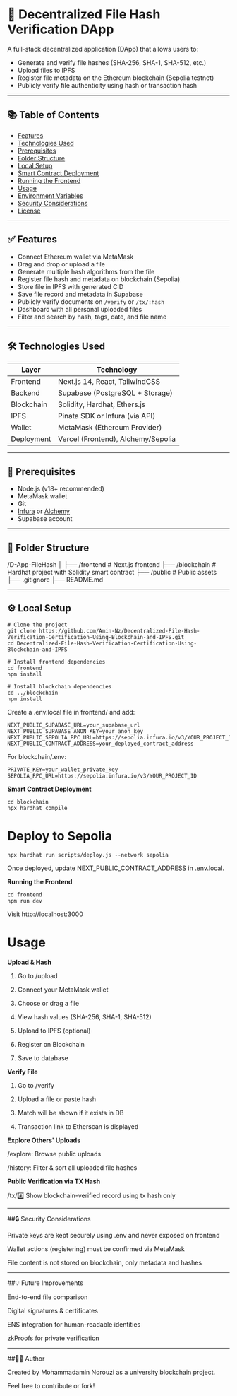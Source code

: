 # 🧾 Decentralized File Hash Verification DApp

A full-stack decentralized application (DApp) that allows users to:

- Generate and verify file hashes (SHA-256, SHA-1, SHA-512, etc.)
- Upload files to IPFS
- Register file metadata on the Ethereum blockchain (Sepolia testnet)
- Publicly verify file authenticity using hash or transaction hash

---

## 📚 Table of Contents

- [Features](#features)
- [Technologies Used](#technologies-used)
- [Prerequisites](#prerequisites)
- [Folder Structure](#folder-structure)
- [Local Setup](#local-setup)
- [Smart Contract Deployment](#smart-contract-deployment)
- [Running the Frontend](#running-the-frontend)
- [Usage](#usage)
- [Environment Variables](#environment-variables)
- [Security Considerations](#security-considerations)
- [License](#license)

---

## ✅ Features

- Connect Ethereum wallet via MetaMask
- Drag and drop or upload a file
- Generate multiple hash algorithms from the file
- Register file hash and metadata on blockchain (Sepolia)
- Store file in IPFS with generated CID
- Save file record and metadata in Supabase
- Publicly verify documents on `/verify` or `/tx/:hash`
- Dashboard with all personal uploaded files
- Filter and search by hash, tags, date, and file name

---

## 🛠️ Technologies Used

| Layer       | Technology                          |
|------------|--------------------------------------|
| Frontend   | Next.js 14, React, TailwindCSS       |
| Backend    | Supabase (PostgreSQL + Storage)      |
| Blockchain | Solidity, Hardhat, Ethers.js         |
| IPFS       | Pinata SDK or Infura (via API)       |
| Wallet     | MetaMask (Ethereum Provider)         |
| Deployment | Vercel (Frontend), Alchemy/Sepolia   |

---

## 🔐 Prerequisites

- Node.js (v18+ recommended)
- MetaMask wallet
- Git
- [Infura](https://infura.io/) or [Alchemy](https://alchemy.com/)
- Supabase account

---

## 📁 Folder Structure

/D-App-FileHash
│
├── /frontend # Next.js frontend
├── /blockchain # Hardhat project with Solidity smart contract
├── /public # Public assets
├── .gitignore
├── README.md


---

## ⚙️ Local Setup

```
# Clone the project
git clone https://github.com/Amin-Nz/Decentralized-File-Hash-Verification-Certification-Using-Blockchain-and-IPFS.git
cd Decentralized-File-Hash-Verification-Certification-Using-Blockchain-and-IPFS

# Install frontend dependencies
cd frontend
npm install

# Install blockchain dependencies
cd ../blockchain
npm install

```

Create a .env.local file in frontend/ and add:

```
NEXT_PUBLIC_SUPABASE_URL=your_supabase_url
NEXT_PUBLIC_SUPABASE_ANON_KEY=your_anon_key
NEXT_PUBLIC_SEPOLIA_RPC_URL=https://sepolia.infura.io/v3/YOUR_PROJECT_ID
NEXT_PUBLIC_CONTRACT_ADDRESS=your_deployed_contract_address

```


For blockchain/.env:

```
PRIVATE_KEY=your_wallet_private_key
SEPOLIA_RPC_URL=https://sepolia.infura.io/v3/YOUR_PROJECT_ID

```

**Smart Contract Deployment**
```
cd blockchain
npx hardhat compile
```
# Deploy to Sepolia
```
npx hardhat run scripts/deploy.js --network sepolia
```
Once deployed, update NEXT_PUBLIC_CONTRACT_ADDRESS in .env.local.

**Running the Frontend**
```
cd frontend
npm run dev
```
Visit http://localhost:3000

# Usage

**Upload & Hash**

1. Go to /upload

2. Connect your MetaMask wallet

3. Choose or drag a file

4. View hash values (SHA-256, SHA-1, SHA-512)

5. Upload to IPFS (optional)

6. Register on Blockchain

7. Save to database

**Verify File**

1. Go to /verify

2. Upload a file or paste hash

3. Match will be shown if it exists in DB

4. Transaction link to Etherscan is displayed

**Explore Others' Uploads**

/explore: Browse public uploads

/history: Filter & sort all uploaded file hashes

**Public Verification via TX Hash**

/tx/:hash: Show blockchain-verified record using tx hash only

---

##🔒 Security Considerations

Private keys are kept securely using .env and never exposed on frontend

Wallet actions (registering) must be confirmed via MetaMask

File content is not stored on blockchain, only metadata and hashes

---

##💡 Future Improvements

End-to-end file comparison

Digital signatures & certificates

ENS integration for human-readable identities

zkProofs for private verification

---

##👨‍💻 Author

Created by Mohammadamin Norouzi as a university blockchain project.

Feel free to contribute or fork!
